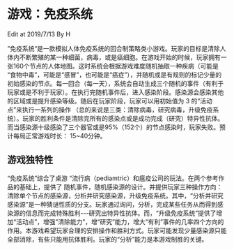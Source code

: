 # 游戏：免疫系统
Edit at 2019/7/13 By H

”免疫系统“是一款模拟人体免疫系统的回合制策略类小游戏。玩家的目标是清除人体内不断繁殖的某一种细菌，病毒，或是癌细胞。在游戏开始的时候，玩家拥有一张160个节点的人体地图。这时系统会根据游戏难度随机抽取一种疾病（可能是 “食物中毒”，可能是“感冒”，也可能是“癌症”），并随机或是有规则的标记少量的初始感染的节点。每一回合（每一天），系统会自动生成三个随机的事件（有利于玩家或是不利于玩家）。在执行完随机事件后，进入感染阶段。感染源会感染其他的区域或是提升感染等级。随后在玩家阶段，玩家可以用初始值为 3 的“活动点”来执行一系列的操作 （总的来说是三类：清除病毒，研究病毒，升级免疫系统）。玩家的胜利条件是清除完所有的感染点或是成功完成（研究）特异性抗体。而当感染源十级感染了三个器官或是95%（152个）的节点感染时，玩家失败。预计每局正常游戏时长： 15~40分钟。

## 游戏独特性
“免疫系统”综合了桌游 “流行病（pediamtric）和瘟疫公司的玩法。在两个参考作品的基础上，提供了 随机事件，随机感染源的设计。并提供玩家三种操作方向：清除单个节点的感染源，分析并研究感染源，升级免疫系统。其中，“分析并研究感染源”是一种猜谜性质的分支。玩家通过询问，分析，完成某些任务从而得到感染源的信息而完成特殊胜利---研究出特异性抗体。而，“升级免疫系统”提供了增加“活动点”，增强”清除能力”，增“研究”能力，增大“有利”事件的几率四个方向的作用。本游戏希望玩家合理的安排操作和胜利方式。玩家可能发现少量感染源只能全部消除，有些只能用抗体胜利。玩家的“分析”能力是本游戏制胜的关键。
